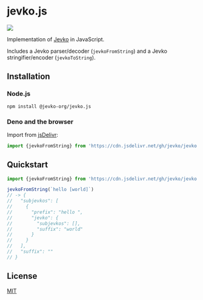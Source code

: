 # jevko.js

[![](https://data.jsdelivr.com/v1/package/gh/jevko/jevko.js/badge)](https://www.jsdelivr.com/package/gh/jevko/jevko.js)

Implementation of [Jevko](https://jevko.org) in JavaScript.

Includes a Jevko parser/decoder (`jevkoFromString`) and a Jevko stringifier/encoder (`jevkoToString`).

<!-- as well as fns that can escape, stringtoheredoc -->
<!-- supports the heredoc grammar extension -->

## Installation

### Node.js

<!-- todo: npm package -->
```
npm install @jevko-org/jevko.js
```

### Deno and the browser

Import from [jsDelivr](https://www.jsdelivr.com/):

```js
import {jevkoFromString} from 'https://cdn.jsdelivr.net/gh/jevko/jevko.js@v0.2.0/mod.js'
```

## Quickstart

```js
import {jevkoFromString} from 'https://cdn.jsdelivr.net/gh/jevko/jevko.js@v0.2.0/mod.js'

jevkoFromString(`hello [world]`) 
// -> {
//   "subjevkos": [
//     {
//       "prefix": "hello ",
//       "jevko": {
//         "subjevkos": [],
//         "suffix": "world"
//       }
//     }
//   ],
//   "suffix": ""
// }
```

## License

[MIT](LICENSE)